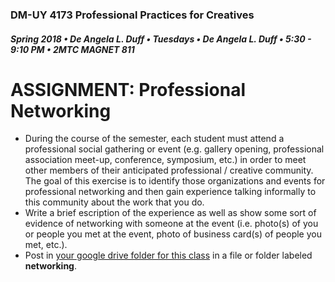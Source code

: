 ### DM-UY 4173 Professional Practices for Creatives
##### Spring 2018 • De Angela L. Duff • Tuesdays • De Angela L. Duff • 5:30 - 9:10 PM • 2MTC MAGNET 811

# ASSIGNMENT: Professional Networking

* During the course of the semester, each student must attend a professional social gathering or event (e.g. gallery opening, professional association meet-up, conference, symposium, etc.) in order to meet other members of their anticipated professional / creative community. The goal of this exercise is to identify those organizations and events for professional networking and then gain experience talking informally to this community about the work that you do. 
* Write a brief escription of the experience as well as show some sort of evidence of networking with someone at the event (i.e. photo(s) of you or people you met at the event, photo of business card(s) of people you met, etc.).
* Post in [your google drive folder for this class](deliverables.md) in a file or folder labeled **networking**.
